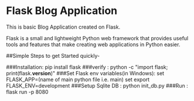 # Flask Blog Application
This is basic Blog Application created on Flask.

Flask is a small and lightweight Python web framework that provides useful tools and features that make creating web applications in Python easier.

##Simple Steps to get Started quickly-

###Installation: pip install flask
###verify : python -c "import flask; print(flask.__version__)"
###Set Flask env variables(in Windows): set FLASK_APP=(name of main python file i.e. main)
                                     set export FLASK_ENV=development
###Setup Sqlite DB : python init_db.py
###Run : flask run -p 8080
